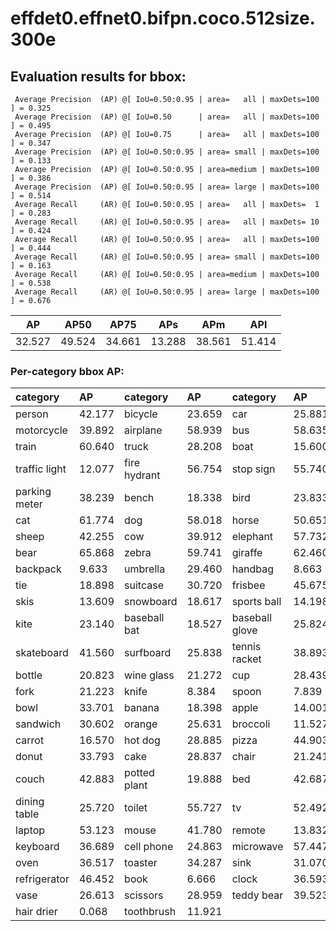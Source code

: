 # effdet0.effnet0.bifpn.coco.512size.300e
## Evaluation results for bbox:  
```  
 Average Precision  (AP) @[ IoU=0.50:0.95 | area=   all | maxDets=100 ] = 0.325
 Average Precision  (AP) @[ IoU=0.50      | area=   all | maxDets=100 ] = 0.495
 Average Precision  (AP) @[ IoU=0.75      | area=   all | maxDets=100 ] = 0.347
 Average Precision  (AP) @[ IoU=0.50:0.95 | area= small | maxDets=100 ] = 0.133
 Average Precision  (AP) @[ IoU=0.50:0.95 | area=medium | maxDets=100 ] = 0.386
 Average Precision  (AP) @[ IoU=0.50:0.95 | area= large | maxDets=100 ] = 0.514
 Average Recall     (AR) @[ IoU=0.50:0.95 | area=   all | maxDets=  1 ] = 0.283
 Average Recall     (AR) @[ IoU=0.50:0.95 | area=   all | maxDets= 10 ] = 0.424
 Average Recall     (AR) @[ IoU=0.50:0.95 | area=   all | maxDets=100 ] = 0.444
 Average Recall     (AR) @[ IoU=0.50:0.95 | area= small | maxDets=100 ] = 0.163
 Average Recall     (AR) @[ IoU=0.50:0.95 | area=medium | maxDets=100 ] = 0.538
 Average Recall     (AR) @[ IoU=0.50:0.95 | area= large | maxDets=100 ] = 0.676
```  
|   AP   |  AP50  |  AP75  |  APs   |  APm   |  APl   |  
|:------:|:------:|:------:|:------:|:------:|:------:|  
| 32.527 | 49.524 | 34.661 | 13.288 | 38.561 | 51.414 |
### Per-category bbox AP:  

| category      | AP     | category     | AP     | category       | AP     |  
|:--------------|:-------|:-------------|:-------|:---------------|:-------|  
| person        | 42.177 | bicycle      | 23.659 | car            | 25.881 |  
| motorcycle    | 39.892 | airplane     | 58.939 | bus            | 58.635 |  
| train         | 60.640 | truck        | 28.208 | boat           | 15.600 |  
| traffic light | 12.077 | fire hydrant | 56.754 | stop sign      | 55.740 |  
| parking meter | 38.239 | bench        | 18.338 | bird           | 23.833 |  
| cat           | 61.774 | dog          | 58.018 | horse          | 50.651 |  
| sheep         | 42.255 | cow          | 39.912 | elephant       | 57.732 |  
| bear          | 65.868 | zebra        | 59.741 | giraffe        | 62.460 |  
| backpack      | 9.633  | umbrella     | 29.460 | handbag        | 8.663  |  
| tie           | 18.898 | suitcase     | 30.720 | frisbee        | 45.675 |  
| skis          | 13.609 | snowboard    | 18.617 | sports ball    | 14.198 |  
| kite          | 23.140 | baseball bat | 18.527 | baseball glove | 25.824 |  
| skateboard    | 41.560 | surfboard    | 25.838 | tennis racket  | 38.893 |  
| bottle        | 20.823 | wine glass   | 21.272 | cup            | 28.439 |  
| fork          | 21.223 | knife        | 8.384  | spoon          | 7.839  |  
| bowl          | 33.701 | banana       | 18.398 | apple          | 14.001 |  
| sandwich      | 30.602 | orange       | 25.631 | broccoli       | 11.527 |  
| carrot        | 16.570 | hot dog      | 28.885 | pizza          | 44.903 |  
| donut         | 33.793 | cake         | 28.837 | chair          | 21.241 |  
| couch         | 42.883 | potted plant | 19.888 | bed            | 42.687 |  
| dining table  | 25.720 | toilet       | 55.727 | tv             | 52.492 |  
| laptop        | 53.123 | mouse        | 41.780 | remote         | 13.832 |  
| keyboard      | 36.689 | cell phone   | 24.863 | microwave      | 57.447 |  
| oven          | 36.517 | toaster      | 34.287 | sink           | 31.070 |  
| refrigerator  | 46.452 | book         | 6.666  | clock          | 36.593 |  
| vase          | 26.613 | scissors     | 28.959 | teddy bear     | 39.523 |  
| hair drier    | 0.068  | toothbrush   | 11.921 |                |        |
